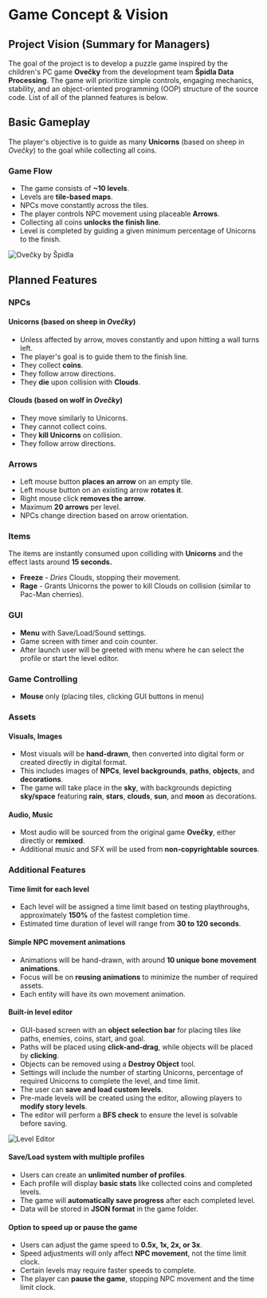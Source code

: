 
# Game Concept & Vision

## Project Vision (Summary for Managers)

The goal of the project is to develop a puzzle game inspired by the children's PC game **Ovečky** from the development team **Špidla Data Processing**. The game will prioritize simple controls, engaging mechanics, stability, and an object-oriented programming (OOP) structure of the source code. List of all of the planned features is below.

## Basic Gameplay

The player's objective is to guide as many **Unicorns** (based on sheep in *Ovečky*) to the goal while collecting all coins.

### Game Flow

-   The game consists of **~10 levels**.
-   Levels are **tile-based maps**.
-   NPCs move constantly across the tiles.
-   The player controls NPC movement using placeable **Arrows**.
-   Collecting all coins **unlocks the finish line**.
-   Level is completed by guiding a given minimum percentage of Unicorns to the finish.

![Ovečky by Špidla](https://spidla.cz/wp-content/uploads/2023/09/image-36-700x394.png)

## Planned Features

### NPCs

#### Unicorns (based on sheep in *Ovečky*)

-   Unless affected by arrow, moves constantly and upon hitting a wall turns left.
-   The player's goal is to guide them to the finish line.
-   They collect **coins**.
-   They follow arrow directions.
-   They **die** upon collision with **Clouds**.

#### Clouds (based on wolf in *Ovečky*)

-   They move similarly to Unicorns.
-   They cannot collect coins.
-   They **kill Unicorns** on collision.
-   They follow arrow directions.

### Arrows

-   Left mouse button **places an arrow** on an empty tile.
-   Left mouse button on an existing arrow **rotates it**.
-   Right mouse click **removes the arrow**.
-   Maximum **20 arrows** per level.
-   NPCs change direction based on arrow orientation.

### Items
The items are instantly consumed upon colliding with **Unicorns** and the effect lasts around **15 seconds.**

-   **Freeze** - _Dries_ Clouds, stopping their movement.
-   **Rage** - Grants Unicorns the power to kill Clouds on collision (similar to Pac-Man cherries).

### GUI

-   **Menu** with Save/Load/Sound settings.
-   Game screen with timer and coin counter.
-   After launch user will be greeted with menu where he can select the profile or start the level editor. 

### Game Controlling

- **Mouse** only (placing tiles, clicking GUI buttons in menu)

### Assets

#### Visuals, Images

- Most visuals will be **hand-drawn**, then converted into digital form or created directly in digital format.
- This includes images of **NPCs**, **level backgrounds**, **paths**, **objects**, and **decorations**.
- The game will take place in the **sky**, with backgrounds depicting **sky/space** featuring **rain**, **stars**, **clouds**, **sun**, and **moon** as decorations.

#### Audio, Music

- Most audio will be sourced from the original game **Ovečky**, either directly or **remixed**.
- Additional music and SFX will be used from **non-copyrightable sources**.

### Additional Features

#### **Time limit** for each level
- Each level will be assigned a time limit based on testing playthroughs, approximately **150%** of the fastest completion time.
- Estimated time duration of level will range from **30 to 120 seconds**.

#### Simple **NPC movement animations**
- Animations will be hand-drawn, with around **10 unique bone movement animations**.
- Focus will be on **reusing animations** to minimize the number of required assets.
- Each entity will have its own movement animation.

#### **Built-in level editor**
- GUI-based screen with an **object selection bar** for placing tiles like paths, enemies, coins, start, and goal.
- Paths will be placed using **click-and-drag**, while objects will be placed by **clicking**.
- Objects can be removed using a **Destroy Object** tool.
- Settings will include the number of starting Unicorns, percentage of required Unicorns to complete the level, and time limit.
- The user can **save and load custom levels**.
- Pre-made levels will be created using the editor, allowing players to **modify story levels**.
- The editor will perform a **BFS check** to ensure the level is solvable before saving.

![Level Editor](git_assets/leveleditor.svg)

#### **Save/Load system** with multiple profiles
- Users can create an **unlimited number of profiles**.
- Each profile will display **basic stats** like collected coins and completed levels.
- The game will **automatically save progress** after each completed level.
- Data will be stored in **JSON format** in the game folder.

#### Option to **speed up or pause** the game
- Users can adjust the game speed to **0.5x, 1x, 2x, or 3x**.
- Speed adjustments will only affect **NPC movement**, not the time limit clock.
- Certain levels may require faster speeds to complete.
- The player can **pause the game**, stopping NPC movement and the time limit clock.

